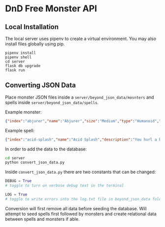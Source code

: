 # DnD Free Monster API

## Local Installation

The local server uses pipenv to create a virtual environment. You may also install files globally using pip.

```
pipenv install
pipenv shell
cd server
flask db upgrade
flask run
```

## Converting JSON Data

Place monster JSON files inside a `server/beyond_json_data/mosnters` and spells inside `server/beyond_json_data/spells`.

Example monster:

```json
{"index":"abjurer","name":"Abjurer","size":"Medium","type":"Humanoid","subtype":"Any Race","alignment":" Any Alignment","armor_class":12,"hit_points":84,"hit_dice":"13d8","speed":{"walk":"30 ft."},"strength":9,"dexterity":14,"constitution":14,"intelligence":18,"wisdom":12,"charisma":11,"spells":[{"name":"blade ward","level":0},{"name":"dancing lights","level":0},{"name":"mending","level":0},{"name":"message","level":0},{"name":"ray of frost","level":0},{"name":"alarm","level":1},{"name":"mage armor","level":1},{"name":"magic missile","level":1},{"name":"shield","level":1},{"name":"arcane lock","level":2},{"name":"invisibility","level":2},{"name":"counterspell","level":3},{"name":"dispel magic","level":3},{"name":"fireball","level":3},{"name":"banishment","level":4},{"name":"stoneskin","level":4},{"name":"cone of cold","level":5},{"name":"wall of force","level":5},{"name":"flesh to stone","level":6},{"name":"globe of invulnerability","level":6},{"name":"symbol","level":7},{"name":"teleport","level":7}],"spell_slots":{"1":4,"2":3,"3":3,"4":3,"5":2,"6":1,"7":1},"url":"https://www.dndbeyond.com/monsters","source":"Volo's Guide to Monsters","proficiencies":"Saving Throw: INT +8 | Saving Throw: WIS +5 | Skill: Arcana +8 | Skill: History +8","senses":"Passive Perception 11","languages":"any four languages","challenge_rating":"9","xp":5000,"spell_modifier":8,"spell_dc":16,"special_abilities":[{"name":"Spellcasting.","desc":" The abjurer is a 13th-level spellcaster. Its spellcasting ability is Intelligence (spell save DC 16, +8 to hit with spell attacks). The abjurer has the following wizard spells prepared:"},{"name":"Arcane Ward.","desc":" The abjurer has a magical ward that has 30 hit points. Whenever the abjurer takes damage, the ward takes the damage instead. If the ward is reduced to 0 hit points, the abjurer takes any remaining damage. When the abjurer casts an abjuration spell of 1st level or higher, the ward regains a number of hit points equal to twice the level of the spell."}],"actions":[{"name":"QuarterstaffMelee Weapon Attack:","desc":" +3 to hit, reach 5 ft., one target. Hit: 2 (1d6 − 1) bludgeoning damage, or 3 (1d8 − 1) bludgeoning damage if used with two hands."}]}
```

Example spell:

```json
{"index":"acid-splash","name":"Acid Splash","description":"You hurl a bubble of acid. Choose one or two creatures you can see within range. If you choose two, they must be within 5 feet of each other. A target must succeed on a Dexterity saving throw or take 1d6 acid damage.\nThis spell’s damage increases by 1d6 when you reach 5th level (2d6), 11th level (3d6), and 17th level (4d6).\n","level":0,"casting_time":"1 Action","ritual":false,"duration":"Instantaneous","concentration":false,"range_area":"60 ft","verbal":true,"somatic":true,"school":"Conjuration","attack_save":"DEX Save","damage_effect":"Acid","source":"Basic Rules, pg. 211","url":"https://www.dndbeyond.com/spells/acid-splash"}
```

In order to add the data to the database:

```bash
cd server
python convert_json_data.py
```

Inside `convert_json_data.py` there are two constants that can be changed:

```python
DEBUG = True
# toggle to turn on verbose debug text in the terminal

LOG = True
# toggle to write errors into the log.txt file in beyond_json_data folder
```

Conversion will first remove all data before seeding the database. Will attempt to seed spells first followed by monsters and create relational data between spells and monsters if able.